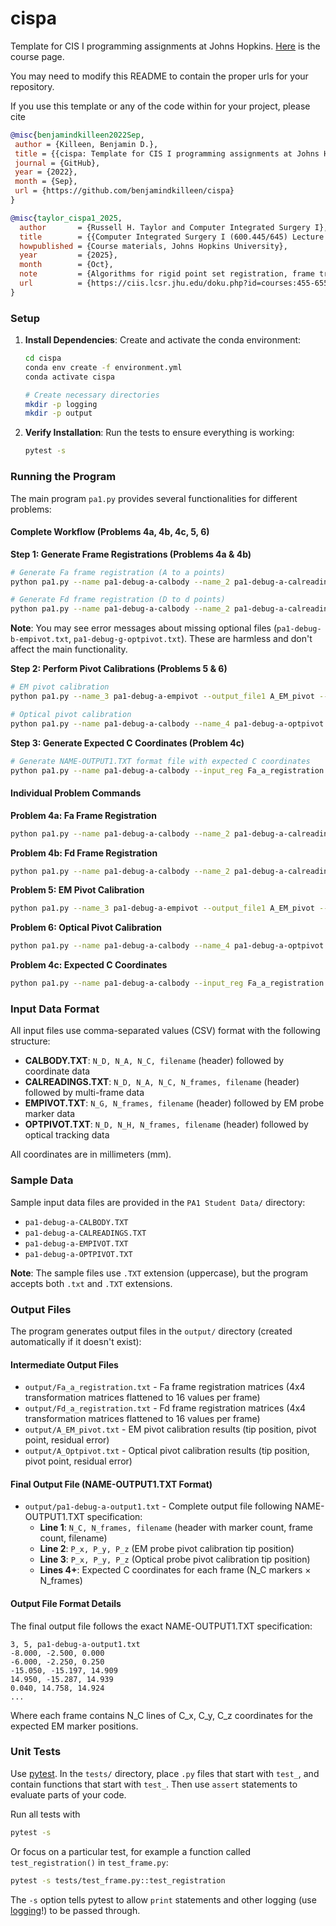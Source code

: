 # cispa

Template for CIS I programming assignments at Johns Hopkins. [Here](https://ciis.lcsr.jhu.edu/doku.php?id=courses:455-655:455-655) is the course page.

You may need to modify this README to contain the proper urls for your repository.

If you use this template or any of the code within for your project, please cite

```bibtex
@misc{benjamindkilleen2022Sep,
 author = {Killeen, Benjamin D.},
 title = {{cispa: Template for CIS I programming assignments at Johns Hopkins}},
 journal = {GitHub},
 year = {2022},
 month = {Sep},
 url = {https://github.com/benjamindkilleen/cispa}
}

@misc{taylor_cispa1_2025,
  author       = {Russell H. Taylor and Computer Integrated Surgery I},
  title        = {{Computer Integrated Surgery I (600.445/645) Lecture Slides: Calibration and Point cloud point cloud rigid transformations}},
  howpublished = {Course materials, Johns Hopkins University},
  year         = {2025},
  month        = {Oct},
  note         = {Algorithms for rigid point set registration, frame transformations, and pivot calibration used as references for implementation.},
  url          = {https://ciis.lcsr.jhu.edu/doku.php?id=courses:455-655:2025:fall-2025-schedule}
}
```

### Setup

1. **Install Dependencies**: Create and activate the conda environment:
   ```bash
   cd cispa
   conda env create -f environment.yml
   conda activate cispa
   
   # Create necessary directories
   mkdir -p logging
   mkdir -p output
   ```

2. **Verify Installation**: Run the tests to ensure everything is working:
   ```bash
   pytest -s
   ```

### Running the Program

The main program `pa1.py` provides several functionalities for different problems:

#### Complete Workflow (Problems 4a, 4b, 4c, 5, 6)

**Step 1: Generate Frame Registrations (Problems 4a & 4b)**
```bash
# Generate Fa frame registration (A to a points)
python pa1.py --name pa1-debug-a-calbody --name_2 pa1-debug-a-calreadings --output_file Fa_a_registration --output_dir output

# Generate Fd frame registration (D to d points)
python pa1.py --name pa1-debug-a-calbody --name_2 pa1-debug-a-calreadings --output_file Fd_a_registration --output_dir output
```

**Note**: You may see error messages about missing optional files (`pa1-debug-b-empivot.txt`, `pa1-debug-g-optpivot.txt`). These are harmless and don't affect the main functionality.

**Step 2: Perform Pivot Calibrations (Problems 5 & 6)**
```bash
# EM pivot calibration
python pa1.py --name_3 pa1-debug-a-empivot --output_file1 A_EM_pivot --output_dir output

# Optical pivot calibration
python pa1.py --name pa1-debug-a-calbody --name_4 pa1-debug-a-optpivot --output_file2 A_Optpivot --output_dir output
```

**Step 3: Generate Expected C Coordinates (Problem 4c)**
```bash
# Generate NAME-OUTPUT1.TXT format file with expected C coordinates
python pa1.py --name pa1-debug-a-calbody --input_reg Fa_a_registration --input_reg2 Fd_a_registration --output_file pa1-debug-a-output1 --output_dir output
```

#### Individual Problem Commands

**Problem 4a: Fa Frame Registration**
```bash
python pa1.py --name pa1-debug-a-calbody --name_2 pa1-debug-a-calreadings --output_file Fa_a_registration --output_dir output
```

**Problem 4b: Fd Frame Registration**
```bash
python pa1.py --name pa1-debug-a-calbody --name_2 pa1-debug-a-calreadings --output_file Fd_a_registration --output_dir output
```

**Problem 5: EM Pivot Calibration**
```bash
python pa1.py --name_3 pa1-debug-a-empivot --output_file1 A_EM_pivot --output_dir output
```

**Problem 6: Optical Pivot Calibration**
```bash
python pa1.py --name pa1-debug-a-calbody --name_4 pa1-debug-a-optpivot --output_file2 A_Optpivot --output_dir output
```

**Problem 4c: Expected C Coordinates**
```bash
python pa1.py --name pa1-debug-a-calbody --input_reg Fa_a_registration --input_reg2 Fd_a_registration --output_file pa1-debug-a-output1 --output_dir output
```

### Input Data Format

All input files use comma-separated values (CSV) format with the following structure:

- **CALBODY.TXT**: `N_D, N_A, N_C, filename` (header) followed by coordinate data
- **CALREADINGS.TXT**: `N_D, N_A, N_C, N_frames, filename` (header) followed by multi-frame data
- **EMPIVOT.TXT**: `N_G, N_frames, filename` (header) followed by EM probe marker data
- **OPTPIVOT.TXT**: `N_D, N_H, N_frames, filename` (header) followed by optical tracking data

All coordinates are in millimeters (mm).

### Sample Data

Sample input data files are provided in the `PA1 Student Data/` directory:
- `pa1-debug-a-CALBODY.TXT`
- `pa1-debug-a-CALREADINGS.TXT` 
- `pa1-debug-a-EMPIVOT.TXT`
- `pa1-debug-a-OPTPIVOT.TXT`

**Note**: The sample files use `.TXT` extension (uppercase), but the program accepts both `.txt` and `.TXT` extensions.

### Output Files

The program generates output files in the `output/` directory (created automatically if it doesn't exist):

#### Intermediate Output Files
- `output/Fa_a_registration.txt` - Fa frame registration matrices (4x4 transformation matrices flattened to 16 values per frame)
- `output/Fd_a_registration.txt` - Fd frame registration matrices (4x4 transformation matrices flattened to 16 values per frame)
- `output/A_EM_pivot.txt` - EM pivot calibration results (tip position, pivot point, residual error)
- `output/A_Optpivot.txt` - Optical pivot calibration results (tip position, pivot point, residual error)

#### Final Output File (NAME-OUTPUT1.TXT Format)
- `output/pa1-debug-a-output1.txt` - Complete output file following NAME-OUTPUT1.TXT specification:
  - **Line 1**: `N_C, N_frames, filename` (header with marker count, frame count, filename)
  - **Line 2**: `P_x, P_y, P_z` (EM probe pivot calibration tip position)
  - **Line 3**: `P_x, P_y, P_z` (Optical probe pivot calibration tip position)
  - **Lines 4+**: Expected C coordinates for each frame (N_C markers × N_frames)

#### Output File Format Details
The final output file follows the exact NAME-OUTPUT1.TXT specification:
```
3, 5, pa1-debug-a-output1.txt
-8.000, -2.500, 0.000
-6.000, -2.250, 0.250
-15.050, -15.197, 14.909
14.950, -15.287, 14.939
0.040, 14.758, 14.924
...
```
Where each frame contains N_C lines of C_x, C_y, C_z coordinates for the expected EM marker positions.

### Unit Tests

Use [pytest](https://docs.pytest.org/en/6.2.x/). In the `tests/` directory, place `.py` files that
start with `test_`, and contain functions that start with `test_`. Then use `assert` statements to
evaluate parts of your code.

Run all tests with

```sh
pytest -s
```

Or focus on a particular test, for example a function called `test_registration()` in `test_frame.py`:

```sh
pytest -s tests/test_frame.py::test_registration
```

The `-s` option tells pytest to allow `print` statements and other logging (use
[logging](https://docs.python.org/3/library/logging.html)!) to be passed through.
